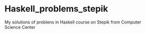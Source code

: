 # Haskell_problems_stepik
My solutions of problens in Haskell course on Stepik from Computer Science Center
